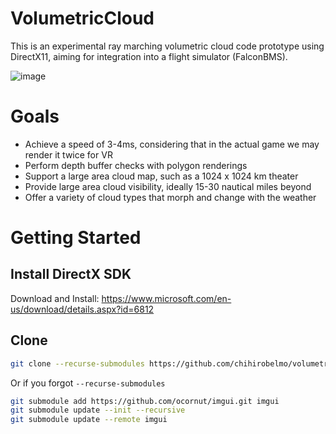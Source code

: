 # VolumetricCloud

This is an experimental ray marching volumetric cloud code prototype using DirectX11, aiming for integration into a flight simulator (FalconBMS).

![image](https://github.com/user-attachments/assets/4828840c-cd11-47dc-ab94-fe9191ae11f9)

# Goals

- Achieve a speed of 3-4ms, considering that in the actual game we may render it twice for VR
- Perform depth buffer checks with polygon renderings
- Support a large area cloud map, such as a 1024 x 1024 km theater
- Provide large area cloud visibility, ideally 15-30 nautical miles beyond
- Offer a variety of cloud types that morph and change with the weather

# Getting Started

## Install DirectX SDK

Download and Install:
https://www.microsoft.com/en-us/download/details.aspx?id=6812

## Clone

```bash
git clone --recurse-submodules https://github.com/chihirobelmo/volumetric-cloud-for-directx11.git
```

Or if you forgot `--recurse-submodules`

```bash
git submodule add https://github.com/ocornut/imgui.git imgui
git submodule update --init --recursive
git submodule update --remote imgui
```
